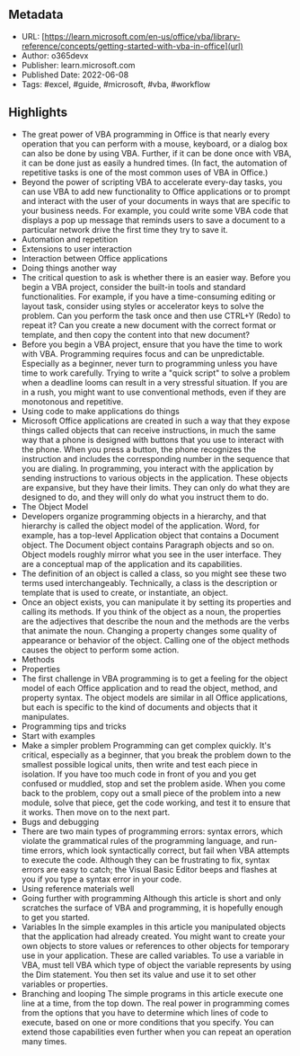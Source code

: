 ## Metadata
* URL: [https://learn.microsoft.com/en-us/office/vba/library-reference/concepts/getting-started-with-vba-in-office](url)
* Author: o365devx
* Publisher: learn.microsoft.com
* Published Date: 2022-06-08
* Tags: #excel, #guide, #microsoft, #vba, #workflow

## Highlights
* The great power of VBA programming in Office is that nearly every operation that you can perform with a mouse, keyboard, or a dialog box can also be done by using VBA. Further, if it can be done once with VBA, it can be done just as easily a hundred times. (In fact, the automation of repetitive tasks is one of the most common uses of VBA in Office.)
* Beyond the power of scripting VBA to accelerate every-day tasks, you can use VBA to add new functionality to Office applications or to prompt and interact with the user of your documents in ways that are specific to your business needs. For example, you could write some VBA code that displays a pop up message that reminds users to save a document to a particular network drive the first time they try to save it.
* Automation and repetition
* Extensions to user interaction
* Interaction between Office applications
* Doing things another way
* The critical question to ask is whether there is an easier way. Before you begin a VBA project, consider the built-in tools and standard functionalities. For example, if you have a time-consuming editing or layout task, consider using styles or accelerator keys to solve the problem. Can you perform the task once and then use CTRL+Y (Redo) to repeat it? Can you create a new document with the correct format or template, and then copy the content into that new document?
* Before you begin a VBA project, ensure that you have the time to work with VBA. Programming requires focus and can be unpredictable. Especially as a beginner, never turn to programming unless you have time to work carefully. Trying to write a "quick script" to solve a problem when a deadline looms can result in a very stressful situation. If you are in a rush, you might want to use conventional methods, even if they are monotonous and repetitive.
* Using code to make applications do things
* Microsoft Office applications are created in such a way that they expose things called objects that can receive instructions, in much the same way that a phone is designed with buttons that you use to interact with the phone. When you press a button, the phone recognizes the instruction and includes the corresponding number in the sequence that you are dialing. In programming, you interact with the application by sending instructions to various objects in the application. These objects are expansive, but they have their limits. They can only do what they are designed to do, and they will only do what you instruct them to do.
* The Object Model
* Developers organize programming objects in a hierarchy, and that hierarchy is called the object model of the application. Word, for example, has a top-level Application object that contains a Document object. The Document object contains Paragraph objects and so on. Object models roughly mirror what you see in the user interface. They are a conceptual map of the application and its capabilities.
* The definition of an object is called a class, so you might see these two terms used interchangeably. Technically, a class is the description or template that is used to create, or instantiate, an object.
* Once an object exists, you can manipulate it by setting its properties and calling its methods. If you think of the object as a noun, the properties are the adjectives that describe the noun and the methods are the verbs that animate the noun. Changing a property changes some quality of appearance or behavior of the object. Calling one of the object methods causes the object to perform some action.
* Methods
* Properties
* The first challenge in VBA programming is to get a feeling for the object model of each Office application and to read the object, method, and property syntax. The object models are similar in all Office applications, but each is specific to the kind of documents and objects that it manipulates.
* Programming tips and tricks
* Start with examples
* Make a simpler problem Programming can get complex quickly. It's critical, especially as a beginner, that you break the problem down to the smallest possible logical units, then write and test each piece in isolation. If you have too much code in front of you and you get confused or muddled, stop and set the problem aside. When you come back to the problem, copy out a small piece of the problem into a new module, solve that piece, get the code working, and test it to ensure that it works. Then move on to the next part.
* Bugs and debugging
* There are two main types of programming errors: syntax errors, which violate the grammatical rules of the programming language, and run-time errors, which look syntactically correct, but fail when VBA attempts to execute the code. Although they can be frustrating to fix, syntax errors are easy to catch; the Visual Basic Editor beeps and flashes at you if you type a syntax error in your code.
* Using reference materials well
* Going further with programming Although this article is short and only scratches the surface of VBA and programming, it is hopefully enough to get you started.
* Variables In the simple examples in this article you manipulated objects that the application had already created. You might want to create your own objects to store values or references to other objects for temporary use in your application. These are called variables. To use a variable in VBA, must tell VBA which type of object the variable represents by using the Dim statement. You then set its value and use it to set other variables or properties.
* Branching and looping The simple programs in this article execute one line at a time, from the top down. The real power in programming comes from the options that you have to determine which lines of code to execute, based on one or more conditions that you specify. You can extend those capabilities even further when you can repeat an operation many times.
